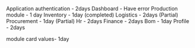 Application authentication - 2days
Dashboard - Have error
Production module - 1 day
Inventory - 1day (completed)
Logistics - 2days (Partial)
Procurement - 1day (Partial)
Hr - 2days
Finance - 2days
Bom - 1day
Profile - 2days

module card values- 1day
